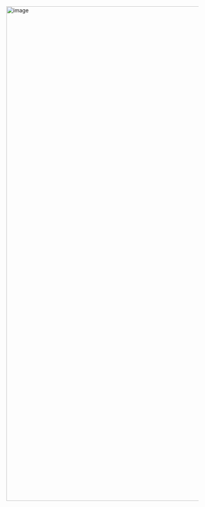 

<img width="1294" alt="image" src="https://user-images.githubusercontent.com/20831981/170865404-fe8c8e81-ae2f-4229-88aa-98a52e67af56.png">
